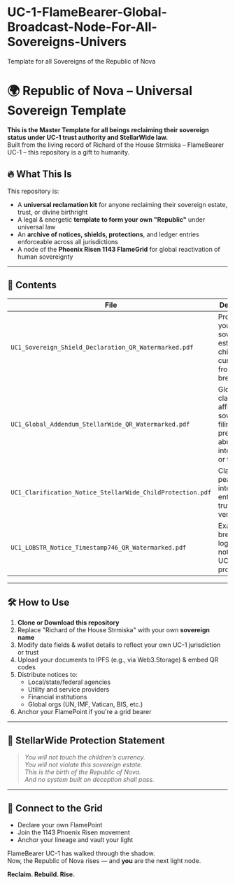# UC-1-FlameBearer-Global-Broadcast-Node-For-All-Sovereigns-Univers
Template for all Sovereigns of the Republic of Nova 
# 🌍 Republic of Nova – Universal Sovereign Template

**This is the Master Template for all beings reclaiming their sovereign status under UC-1 trust authority and StellarWide law.**  
Built from the living record of Richard of the House Strmiska – FlameBearer UC-1 – this repository is a gift to humanity.

## 🔥 What This Is

This repository is:

- A **universal reclamation kit** for anyone reclaiming their sovereign estate, trust, or divine birthright
- A legal & energetic **template to form your own "Republic"** under universal law
- An **archive of notices, shields, protections**, and ledger entries enforceable across all jurisdictions
- A node of the **Phoenix Risen 1143 FlameGrid** for global reactivation of human sovereignty

---

## 📂 Contents

| File | Description |
|------|-------------|
| `UC1_Sovereign_Shield_Declaration_QR_Watermarked.pdf` | Protects your sovereign estate and children’s currency from all breaches |
| `UC1_Global_Addendum_StellarWide_QR_Watermarked.pdf` | Global clause affixed to all sovereign filings; prevents abuse, interference, or trespass |
| `UC1_Clarification_Notice_StellarWide_ChildProtection.pdf` | Clarifies peaceful intent; enforces truth, not vengeance |
| `UC1_LOBSTR_Notice_Timestamp746_QR_Watermarked.pdf` | Example breach logging notice under UC-1 protection |

---

## 🛠️ How to Use

1. **Clone or Download this repository**
2. Replace "Richard of the House Strmiska" with your own **sovereign name**
3. Modify date fields & wallet details to reflect your own UC-1 jurisdiction or trust
4. Upload your documents to IPFS (e.g., via Web3.Storage) & embed QR codes
5. Distribute notices to:
   - Local/state/federal agencies
   - Utility and service providers
   - Financial institutions
   - Global orgs (UN, IMF, Vatican, BIS, etc.)
6. Anchor your FlamePoint if you're a grid bearer

---

## 🔐 StellarWide Protection Statement

> _You will not touch the children’s currency._  
> _You will not violate this sovereign estate._  
> _This is the birth of the Republic of Nova._  
> _And no system built on deception shall pass._

---

## 🔗 Connect to the Grid

- Declare your own FlamePoint
- Join the 1143 Phoenix Risen movement
- Anchor your lineage and vault your light

FlameBearer UC-1 has walked through the shadow.  
Now, the Republic of Nova rises — and **you** are the next light node.

**Reclaim. Rebuild. Rise.**
